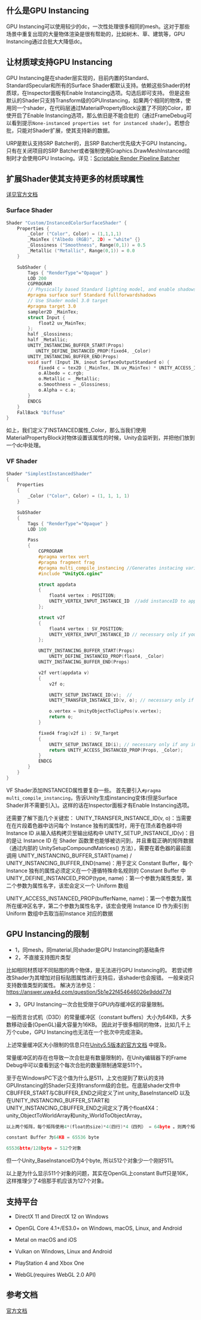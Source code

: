 ## 什么是GPU Instancing
GPU Instancing可以使用较少的dc，一次性处理很多相同的mesh。这对于那些场景中重复出现的大量物体渲染是很有帮助的，比如树木、草、建筑等，GPU Instancing通过合批大大降低dc。

## 让材质球支持GPU Instancing
GPU Instancing是在shader层实现的，目前内置的Standard、StandardSpecular和所有的Surface Shader都默认支持。依赖这些Shader的材质球，在Inspector面板有Enable Instancing选项。勾选后即可支持。
但是这些默认的Shader只支持Transform级的GPUInstancing，如果两个相同的物体，使用同一个shader，在代码层通过MaterialPropertyBlock设置了不同的Color，即使开启了Enable Instancing选项，那么依旧是不能合批的（通过FrameDebug可以看到提示``None-instanced properties set for instanced shader``）。若想合批，只能对Shader扩展，使其支持新的数据。

URP是默认支持SRP Batcher的，且SRP Batcher优先级大于GPU Instancing，只有在关闭项目的SRP Batcher或者强制使用Graphics.DrawMeshInstanced绘制时才会使用GPU Instacing。详见：[Scriptable Render Pipeline Batcher](https://docs.unity.cn/2021.3/Documentation/Manual/SRPBatcher.html)

## 扩展Shader使其支持更多的材质球属性
[详见官方文档](https://docs.unity.cn/2021.3/Documentation/Manual/gpu-instancing-shader.html)
### Surface Shader
```c
Shader "Custom/InstancedColorSurfaceShader" {
    Properties {
        _Color ("Color", Color) = (1,1,1,1)
        _MainTex ("Albedo (RGB)", 2D) = "white" {}
        _Glossiness ("Smoothness", Range(0,1)) = 0.5
        _Metallic ("Metallic", Range(0,1)) = 0.0
    }

    SubShader {
        Tags { "RenderType"="Opaque" }
        LOD 200
        CGPROGRAM
        // Physically based Standard lighting model, and enable shadows on all light types
        #pragma surface surf Standard fullforwardshadows
        // Use Shader model 3.0 target
        #pragma target 3.0
        sampler2D _MainTex;
        struct Input {
            float2 uv_MainTex;
        };
        half _Glossiness;
        half _Metallic;
        UNITY_INSTANCING_BUFFER_START(Props)
           UNITY_DEFINE_INSTANCED_PROP(fixed4, _Color)
        UNITY_INSTANCING_BUFFER_END(Props)
        void surf (Input IN, inout SurfaceOutputStandard o) {
            fixed4 c = tex2D (_MainTex, IN.uv_MainTex) * UNITY_ACCESS_INSTANCED_PROP(Props, _Color);
            o.Albedo = c.rgb;
            o.Metallic = _Metallic;
            o.Smoothness = _Glossiness;
            o.Alpha = c.a;
        }
        ENDCG
    }
    FallBack "Diffuse"
}
```
如上，我们定义了INSTANCED属性_Color，那么当我们使用MaterialPropertyBlock对物体设置该属性的时候，Unity会监听到，并把他们放到一个dc中处理。
### VF Shader
```c
Shader "SimplestInstancedShader"
{
    Properties
    {
        _Color ("Color", Color) = (1, 1, 1, 1)
    }

    SubShader
    {
        Tags { "RenderType"="Opaque" }
        LOD 100

        Pass
        {
            CGPROGRAM
            #pragma vertex vert
            #pragma fragment frag
            #pragma multi_compile_instancing //Generates instacing variants.This is required for vf shaders,it is optional for surface shaders
            #include "UnityCG.cginc"

            struct appdata
            {
                float4 vertex : POSITION;
                UNITY_VERTEX_INPUT_INSTANCE_ID  //add instanceID to appdata
            };

            struct v2f
            {
                float4 vertex : SV_POSITION;
                UNITY_VERTEX_INPUT_INSTANCE_ID // necessary only if you want to access instanced properties in fragment Shader.
            };

            UNITY_INSTANCING_BUFFER_START(Props)
                UNITY_DEFINE_INSTANCED_PROP(float4, _Color)
            UNITY_INSTANCING_BUFFER_END(Props)

            v2f vert(appdata v)
            {
                v2f o;

                UNITY_SETUP_INSTANCE_ID(v);  //
                UNITY_TRANSFER_INSTANCE_ID(v, o); // necessary only if you want to access instanced properties in the fragment Shader.

                o.vertex = UnityObjectToClipPos(v.vertex);
                return o;
            }

            fixed4 frag(v2f i) : SV_Target
            {
                UNITY_SETUP_INSTANCE_ID(i); // necessary only if any instanced properties are going to be accessed in the fragment Shader.
                return UNITY_ACCESS_INSTANCED_PROP(Props, _Color);
            }
            ENDCG
        }
    }
}
```
VF Shader添加INSTANCED属性要复杂一些。
首先要引入``#pragma multi_compile_instancing``，告诉Unity生成instancing变体(但是Surface Shader并不需要引入)。这样的话在Inspector面板才有Enable Instancing选项。

还需要了解下面几个关键宏：
UNITY_TRANSFER_INSTANCE_ID(v, o)：当需要在在片段着色器中访问每个 Instance 独有的属性时，用于在顶点着色器中将 Instance ID 从输入结构拷贝至输出结构中
UNITY_SETUP_INSTANCE_ID(v)：目的是让 Instance ID 在 Shader 函数里也能够被访问到，并且重载正确的矩阵数据（通过内部的 UnitySetupCompoundMatrices() 方法），需要在着色器的最前面调用
UNITY_INSTANCING_BUFFER_START(name) / UNITY_INSTANCING_BUFFER_END(name)：用于定义 Constant Buffer，每个 Instance 独有的属性必须定义在一个遵循特殊命名规则的 Constant Buffer 中
UNITY_DEFINE_INSTANCED_PROP(type, name)：第一个参数为属性类型，第二个参数为属性名字，该宏会定义一个 Uniform 数组

UNITY_ACCESS_INSTANCED_PROP(bufferName, name)：第一个参数为属性所在缓冲区名字，第二个参数为属性名字，该宏会使用 Instance ID 作为索引到 Uniform 数组中去取当前Instance 对应的数据
 

## GPU Instancing的限制
- 1，同mesh，同material,同shader是GPU Instancing的基础条件
- 2，不直接支持图片类型

比如相同材质球不同贴图的两个物体，是无法进行GPU Instancing的。
若尝试修改Shader为其增加对目标贴图属性进行支持后，该shader也会报错。
一般来说只支持数值类型的属性。
解决方法参见：https://answer.uwa4d.com/question/5b1e22f454646026e9ddd77d
- 3，GPU Instancing一次合批受限于GPU内存缓冲区的容量限制。

一般而言台式机（D3D）的常量缓冲区（constant buffers）大小为64KB，大多数移动设备(OpenGL)最大容量为16KB。
因此对于很多相同的物体，比如几千上万个cube，GPU Instancing也无法在一个批次中完成渲染。

上述常量缓冲区大小限制的信息只在[Unity5.5版本的官方文档](https://docs.unity3d.com/550/Documentation/Manual/GPUInstancing.html) 中提及。

常量缓冲区的存在也导致一次合批是有数量限制的，在Unity编辑器下的Frame Debug中可以查看到这个每次合批的数量限制通常是511个。

至于在WindowsPC下这个值为什么是511，上文也提到了默认的支持GPUInstancing的Shader只支持transform级的合批。在底层shader文件中CBUFFER_START与CBUFFER_END之间定义了int unity_BaseInstanceID 以及在UNITY_INSTANCING_BUFFER_START和UNITY_INSTANCING_CBUFFER_END之间定义了两个float4X4： unity_ObjectToWorldArray和unity_WorldToObjectArray。
```c
以上两个矩阵，每个矩阵使用4*(float的size)*4(四行)*4（四列） = 64byte 。则两个矩阵为128byte。

constant Buffer 为64KB = 65536 byte

65536btte/128byte = 512个对象
```
但一个Unity_BaseInstanceID为4个byte, 所以512个对象少一个刚好511。

以上是为什么显示511个对象的问题，其实在OpenGL上constant Buff只是16K， 这样推理少了4倍那手机应该为127个对象。

## 支持平台
- DirectX 11 and DirectX 12 on Windows

- OpenGL Core 4.1+/ES3.0+ on Windows, macOS, Linux, and Android

- Metal on macOS and iOS

- Vulkan on Windows, Linux and Android

- PlayStation 4 and Xbox One

- WebGL(requires WebGL 2.0 API)



## 参考文档
[官方文档](https://docs.unity3d.com/Manual/GPUInstancing.html)



